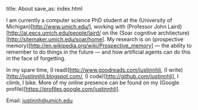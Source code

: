 title: About
save_as: index.html

I am currently a computer science PhD student at the (University of Michigan)[http://www.umich.edu/], working with (Professor John Laird)[http://ai.eecs.umich.edu/people/laird/ on the (Soar cognitive architecture)[http://sitemaker.umich.edu/soar/home].
My research is on (prospective memory)[http://en.wikipedia.org/wiki/Prospective_memory] &mdash; the ability to remember to do things in the future &mdash; and how artificial agents can do this in the face of forgetting.

In my spare time, (I read)[http://www.goodreads.com/justinnhli, (I write)[http://justinnhli.blogspot.com/, (I code)[http://github.com/justinnhli], I climb, I bike.
More of my online presence can be found on my (Google profile)[https://profiles.google.com/justinnhli].

Email: justinnh@umich.edu
